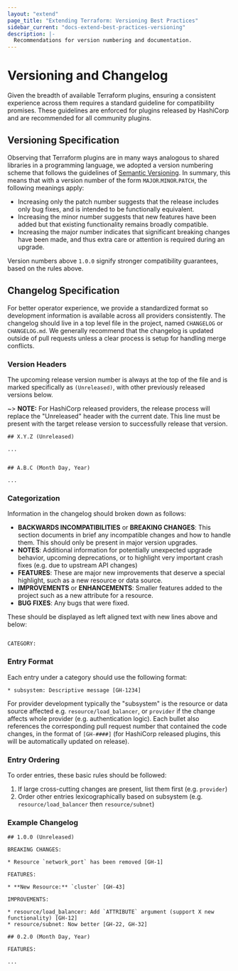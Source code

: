 ```yaml
---
layout: "extend"
page_title: "Extending Terraform: Versioning Best Practices"
sidebar_current: "docs-extend-best-practices-versioning"
description: |-
  Recommendations for version numbering and documentation.
---
```


# Versioning and Changelog

Given the breadth of available Terraform plugins, ensuring a consistent experience across them requires a standard guideline for compatibility promises. These guidelines are enforced for plugins released by HashiCorp and are recommended for all community plugins.

## Versioning Specification

Observing that Terraform plugins are in many ways analogous to shared libraries in a programming language, we adopted a version numbering scheme that follows the guidelines of [Semantic Versioning](http://semver.org/). In summary, this means that with a version number of the form `MAJOR`.`MINOR`.`PATCH`, the following meanings apply:

- Increasing only the patch number suggests that the release includes only bug fixes, and is intended to be functionally equivalent.
- Increasing the minor number suggests that new features have been added but that existing functionality remains broadly compatible.
- Increasing the major number indicates that significant breaking changes have been made, and thus extra care or attention is required during an upgrade.

Version numbers above `1.0.0` signify stronger compatibility guarantees, based on the rules above.

## Changelog Specification

For better operator experience, we provide a standardized format so development information is available across all providers consistently. The changelog should live in a top level file in the project, named `CHANGELOG` or `CHANGELOG.md`. We generally recommend that the changelog is updated outside of pull requests unless a clear process is setup for handling merge conflicts.

### Version Headers

The upcoming release version number is always at the top of the file and is marked specifically as `(Unreleased)`, with other previously released versions below.

~> **NOTE:** For HashiCorp released providers, the release process will replace the "Unreleased" header with the current date. This line must be present with the target release version to successfully release that version.

```text
## X.Y.Z (Unreleased)

...


## A.B.C (Month Day, Year)

...
```

### Categorization

Information in the changelog should broken down as follows:

- **BACKWARDS INCOMPATIBILITIES** or **BREAKING CHANGES**: This section documents in brief any incompatible changes and how to handle them. This should only be present in major version upgrades.
- **NOTES**: Additional information for potentially unexpected upgrade behavior, upcoming deprecations, or to highlight very important crash fixes (e.g. due to upstream API changes)
- **FEATURES**: These are major new improvements that deserve a special highlight, such as a new resource or data source.
- **IMPROVEMENTS** or **ENHANCEMENTS**: Smaller features added to the project such as a new attribute for a resource.
- **BUG FIXES**: Any bugs that were fixed.

These should be displayed as left aligned text with new lines above and below:

```text

CATEGORY:

```

### Entry Format

Each entry under a category should use the following format:

```text
* subsystem: Descriptive message [GH-1234]
```

For provider development typically the "subsystem" is the resource or data source affected e.g. `resource/load_balancer`, or `provider` if the change affects whole provider (e.g. authentication logic). Each bullet also references the corresponding pull request number that contained the code changes, in the format of `[GH-####]` (for HashiCorp released plugins, this will be automatically updated on release).

### Entry Ordering

To order entries, these basic rules should be followed:

1. If large cross-cutting changes are present, list them first (e.g. `provider`)
2. Order other entries lexicographically based on subsystem (e.g. `resource/load_balancer` then `resource/subnet`)

### Example Changelog

```text
## 1.0.0 (Unreleased)

BREAKING CHANGES:

* Resource `network_port` has been removed [GH-1]

FEATURES:

* **New Resource:** `cluster` [GH-43]

IMPROVEMENTS:

* resource/load_balancer: Add `ATTRIBUTE` argument (support X new functionality) [GH-12]
* resource/subnet: Now better [GH-22, GH-32]

## 0.2.0 (Month Day, Year)

FEATURES:

...
```
